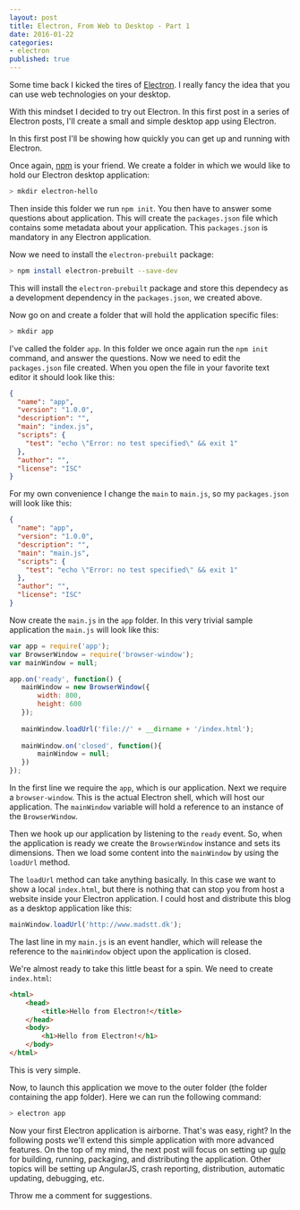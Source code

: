 ```yaml
---
layout: post
title: Electron, From Web to Desktop - Part 1
date: 2016-01-22
categories:
- electron
published: true
---
```


Some time back I kicked the tires of [Electron](http://electron.atom.io). I really fancy the idea that you can use web technologies on your desktop. 

With this mindset I decided to try out Electron. In this first post in a series of Electron posts, I'll create a small and simple desktop app using Electron.

In this first post I'll be showing how quickly you can get up and running with Electron.

Once again, [npm](http://npm.org) is your friend. We create a folder in which we would like to hold our Electron desktop application:

```bash
> mkdir electron-hello
```
Then inside this folder we run `npm init`. You then have to answer some questions about application. This will create the `packages.json` file which contains some metadata about your application. This `packages.json` is mandatory in any Electron application.

Now we need to install the `electron-prebuilt` package:

```bash
> npm install electron-prebuilt --save-dev
```
This will install the `electron-prebuilt` package and store this dependecy as a development dependency in the `packages.json`, we created above.

Now go on and create a folder that will hold the application specific files:

```bash
> mkdir app
``` 
I've called the folder `app`. In this folder we once again run the `npm init` command, and answer the questions. Now we need to edit the `packages.json` file created. When you open the file in your favorite text editor it should look like this:
```json
{
  "name": "app",
  "version": "1.0.0",
  "description": "",
  "main": "index.js",
  "scripts": {
    "test": "echo \"Error: no test specified\" && exit 1"
  },
  "author": "",
  "license": "ISC"
}
```
For my own convenience I change the `main` to `main.js`, so my `packages.json` will look like this:

```json
{
  "name": "app",
  "version": "1.0.0",
  "description": "",
  "main": "main.js",
  "scripts": {
    "test": "echo \"Error: no test specified\" && exit 1"
  },
  "author": "",
  "license": "ISC"
}
```
Now create the `main.js` in the `app` folder. In this very trivial sample application the `main.js` will look like this:

```javascript
var app = require('app');
var BrowserWindow = require('browser-window');
var mainWindow = null;

app.on('ready', function() {
   mainWindow = new BrowserWindow({
       width: 800,
       height: 600
   });
   
   mainWindow.loadUrl('file://' + __dirname + '/index.html');
   
   mainWindow.on('closed', function(){
       mainWindow = null;
   })
});
```
In the first line we require the `app`, which is our application. Next we require a `browser-window`. This is the actual Electron shell, which will host our application. The `mainWindow` variable will hold a reference to an instance of the `BrowserWindow`.

Then we hook up our application by listening to the `ready` event. So, when the application is ready we create the `BrowserWindow` instance and sets its dimensions. Then we load some content into the `mainWindow` by using the `loadUrl` method.

The `loadUrl` method can take anything basically. In this case we want to show a local `index.html`, but there is nothing that can stop you from host a website inside your Electron application. I could host and distribute this blog as a desktop application like this:

```javascript
mainWindow.loadUrl('http://www.madstt.dk');
``` 
The last line in my `main.js` is an event handler, which will release the reference to the `mainWindow` object upon the application is closed.

We're almost ready to take this little beast for a spin. We need to create `index.html`:

```html
<html>
    <head>
        <title>Hello from Electron!</title>
    </head>
    <body>
        <h1>Hello from Electron!</h1>
    </body>
</html>
```
This is very simple.

Now, to launch this application we move to the outer folder (the folder containing the app folder). Here we can run the following command:
```bash
> electron app
```
Now your first Electron application is airborne. That's was easy, right? In the following posts we'll extend this simple application with more advanced features. On the top of my mind, the next post will focus on setting up [gulp](http://gulpjs.com/) for building, running, packaging, and distributing the application. Other topics will be setting up AngularJS, crash reporting, distribution, automatic updating, debugging, etc.

Throw me a comment for suggestions. 